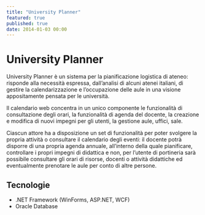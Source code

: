 ```yaml
---
title: "University Planner"
featured: true
published: true
date: 2014-01-03 00:00
---
```

# University Planner

University Planner è un sistema per la pianificazione logistica di ateneo: risponde alla necessità espressa, dall’analisi di alcuni atenei italiani, di gestire la calendarizzazione e l’occupazione delle aule in una visione appositamente pensata per le università.

Il calendario web concentra in un unico componente le funzionalità di consultazione degli orari, la funzionalità di agenda del docente, la creazione e modifica di nuovi impegni per gli utenti, la gestione aule, uffici, sale.

Ciascun attore ha a disposizione un set di funzionalità per poter svolgere la propria attività o consultare il calendario degli eventi: il docente potrà disporre di una propria agenda annuale, all’interno della quale pianificare, controllare i propri impegni di didattica e non, per l’utente di portineria sarà possibile consultare gli orari di risorse, docenti o attività didattiche ed eventualmente prenotare le aule per conto di altre persone.

## Tecnologie

- .NET Framework (WinForms, ASP.NET, WCF)
- Oracle Database
